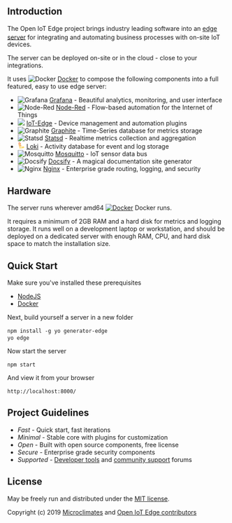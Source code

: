 ## Introduction

The Open IoT Edge project brings industry leading software into an
[edge server](https://en.wikipedia.org/wiki/Edge_computing "wikipedia.org")
<sup title="wikipedia.org"><i class="fas fa-external-link-alt fa-xs"></i></sup>
for integrating and automating business processes with on-site IoT devices.

The server can be deployed on-site or in the cloud - close to your integrations.

It uses <img src="https://www.docker.com/sites/default/files/d8/Docker-R-Logo-08-2018-Monochomatic-RGB_Moby-x1.png" alt="Docker" width="16"/>
[Docker](https://www.docker.com) to compose the following components into a full featured, easy to use edge server:

- <img src="https://grafana.com/img/fav32.png" alt="Grafana" width="16"/> [Grafana](https://grafana.com/) - Beautiful analytics, monitoring, and user interface
- <img src="https://nodered.org/favicon.ico" alt="Node-Red" width="16"/> [Node-Red](https://nodered.org) - Flow-based automation for the Internet of Things
- <img src="https://iot-edge.github.io/iot-edge-docs/_media/iot-edge-green-bg-16.png" width="16"/> [IoT-Edge](https://github.com/iot-edge/iot-edge) - Device management and automation plugins
- <img src="https://graphiteapp.org/img/favicon-32x32.png" alt="Graphite" width="16"/> [Graphite](https://graphiteapp.org/) - Time-Series database for metrics storage
- <img src="https://avatars0.githubusercontent.com/u/8270030?s=200&v=4" alt="Statsd" width="16"/> [Statsd](https://www.npmjs.com/package/statsd) - Realtime metrics collection and aggregation
- <img src="https://github.com/grafana/loki/raw/master/docs/logo.png" alt="Loki" width="16"/> [Loki](https://grafana.com/loki) - Activity database for event and log storage
- <img src="https://mosquitto.org/favicon-16x16.png" alt="Mosquitto" width="16"/> [Mosquitto](https://mosquitto.org) - IoT sensor data bus
- <img src="https://docsify.js.org/_media/favicon.ico" alt="Docsify" width="16"/> [Docsify](https://docsify.js.org) - A magical documentation site generator
- <img src="https://www.nginx.com/wp-content/uploads/2019/01/nginx-favicon.png" alt="Nginx" width="16"/> [Nginx](https://www.nginx.com) - Enterprise grade routing, logging, and security

## Hardware

The server runs wherever amd64 [<img src="https://www.docker.com/sites/default/files/d8/Docker-R-Logo-08-2018-Monochomatic-RGB_Moby-x1.png" alt="Docker" width="16"/>](https://www.docker.com) Docker runs.

It requires a minimum of 2GB RAM and a hard disk for metrics and logging storage. It runs well on a development laptop or workstation, and should be deployed on a dedicated server with enough RAM, CPU, and hard disk space to
match the installation size.

## Quick Start

Make sure you've installed these prerequisites

- [NodeJS](https://nodejs.org)
- [Docker](https://www.docker.com/products)

Next, build yourself a server in a new folder

```
npm install -g yo generator-edge
yo edge
```

Now start the server

```
npm start
```

And view it from your browser

```
http://localhost:8000/
```

## Project Guidelines

- *Fast* - Quick start, fast iterations
- *Minimal* - Stable core with plugins for customization
- *Open* - Built with open source components, free license
- *Secure* - Enterprise grade security components
- *Supported* - [Developer tools](https://www.npmjs.com/package/generator-edge) and [community support](https://gitter.im/iot-edge/community) forums

## License

May be freely run and distributed under the [MIT license](https://raw.githubusercontent.com/iot-edge/iot-edge/master/LICENSE).

Copyright (c) 2019 [Microclimates](https://github.com/microclimates) and [Open IoT Edge contributors](https://github.com/iot-edge/iot-edge/graphs/contributors)